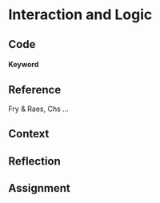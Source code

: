 # Interaction and Logic



## Code

#### Keyword


## Reference

Fry & Raes, Chs ...


## Context


## Reflection


## Assignment